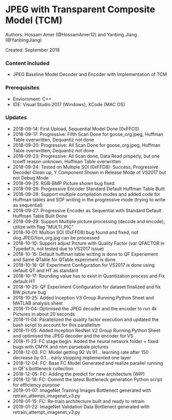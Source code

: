 # JPEG with Transparent Composite Model (TCM)
Authors: Hossam Amer (@HossamAmer12) and Yanbing Jiang (@YanbingJiang)

Created: September 2018

### Content Included
- JPEG Baseline Model Decoder and Encoder with Implementation of TCM

### Prerequisites
- Enviornment: C++
- IDE: Visual Studio 2017 (Windows), XCode (MAC OS)

### Updates
- 2018-09-14: First Upload, Sequential Model Done (0xFFC0)
- 2018-09-17: Progressive: Fifth Scan Done for goose_org.jpeg, Huffman Table overwritten, Dequantiz not done
- 2018-09-20: Progressive: All Scan Done for goose_org.jpeg, Huffman Table overwritten, Dequantiz not done
- 2018-09-23: Progressive: All Scan done, Data Read properly, but one tcoeff reason unknown, Huffman Table overwritten
- 2018-09-24: Tested on Multiple SOI (0xFFD8): Success, Progressive Decoder Clean up, Y Component Shown in Release Mode of VS2017 but not Debug Mode
- 2018-09-25: RGB-BMP Picture shown bug fixed
- 2018-09-26: Progressive Encoder Standard Default Huffman Table Built
- 2018-09-26: Support multiple compilation modes and added code for Huffman tables and SOF writing in the progressive mode (trying to write as sequential)
- 2018-09-27: Progressive Encoder as Sequential with Standard Default Huffman Table Built Done
- 2018-09-28: Support Multiple picture processing (decode and encode), utilize with flag "MULTI_PIC"
- 2018-10-01: Multion SOI (0xFFD8) bug found and fixed, not dog.JPEG/lion_org.jpg can be processed
- 2018-10-10: Support adjust Picture with Quality Factor (var QFACTOR in Typedef.h, not tested due to VS2017 issue)
- 2018-10-15: Default huffman table writing is done to QF Experiement and Same QTable for QTable experiment is done
- 2018-10-16: QF Experiment Configuration for VS2017 is done using default QT and HT as standard
- 2018-10-17: Rounding value has to exist in Quantization process and Fix default HT
- 2018-10-20: QF Experiment Configuration for dataset finalized and fix BW picture bug 
- 2018-10-25: Added Inception V3 Group Running Python Sheet and MATLAB analysis sheet
- 2018-11-04: Optimised the JPEG decoder and the encoder to run 4k Pictures in about 20 seconds
- 2018-11-04: Parallelized the quality factor execution and updated the bash script to account for this parallelism 
- 2018-11-05: Added Inception ResNet V2 Group Running Python Sheet and optimised the JPEG decoder and the encoder for VS
- 2018-11-23: FC stage begin: Added the neural network folder + fixed bugs with CMYK and non-parsebale pictures
- 2018-12-03: FC: Model getting 92 Vs 91... learning rate after 150 decrease by 0.1... early stopping implemented one layer
- 2018-12-04: FC: Base FC Model Generated and realize parallel running in QF's bottleneck collection
- 2018-12-05: FC: Adding the predict for new architecture (WIP)
- 2018-12-18: FC: Commit the latest Bottleneck generation Python script for efficiency purpose
- 2019-01-07: ImageNet Training Images Bottlenect generated with retrain_attempt_imagenet_v3.py
- 2019-01-15: FC: Re-train architecture built and ready to retrain
- 2019-01-22: ImageNet Validation Data Bottlenect generated with retrain_attempt_imagenet_v3.py
